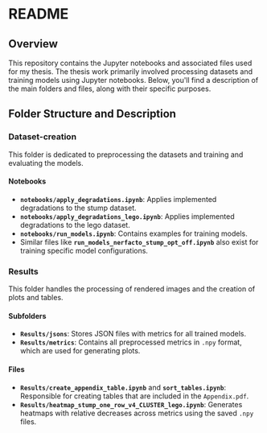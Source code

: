 # README

## Overview

This repository contains the Jupyter notebooks and associated files used for my thesis. The thesis work primarily involved processing datasets and training models using Jupyter notebooks. Below, you'll find a description of the main folders and files, along with their specific purposes.

## Folder Structure and Description

### Dataset-creation

This folder is dedicated to preprocessing the datasets and training and evaluating the models.

#### Notebooks
- **`notebooks/apply_degradations.ipynb`**: Applies implemented degradations to the stump dataset.
- **`notebooks/apply_degradations_lego.ipynb`**: Applies implemented degradations to the lego dataset.
- **`notebooks/run_models.ipynb`**: Contains examples for training models.
- Similar files like **`run_models_nerfacto_stump_opt_off.ipynb`** also exist for training specific model configurations.

### Results

This folder handles the processing of rendered images and the creation of plots and tables.

#### Subfolders
- **`Results/jsons`**: Stores JSON files with metrics for all trained models.
- **`Results/metrics`**: Contains all preprocessed metrics in `.npy` format, which are used for generating plots.

#### Files
- **`Results/create_appendix_table.ipynb`** and **`sort_tables.ipynb`**: Responsible for creating tables that are included in the `Appendix.pdf`.
- **`Results/heatmap_stump_one_row_v4_CLUSTER_lego.ipynb`**: Generates heatmaps with relative decreases across metrics using the saved `.npy` files.


